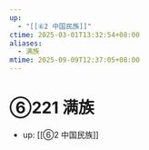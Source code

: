 ```yaml
---
up:
  - "[[⑥2 中国民族]]"
ctime: 2025-03-01T13:32:54+08:00
aliases:
  - 满族
mtime: 2025-09-09T12:37:05+08:00
---
```


# ⑥221 满族

- up: [[⑥2 中国民族]]
